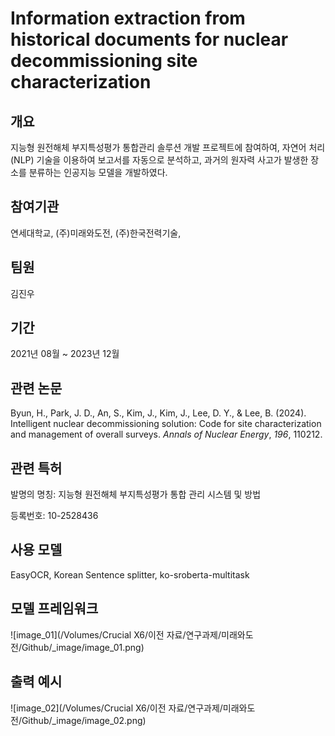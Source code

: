 # Information extraction from historical documents for nuclear decommissioning site characterization

## 개요

지능형 원전해체 부지특성평가 통합관리 솔루션 개발 프로젝트에 참여하여, 자연어 처리(NLP) 기술을 이용하여 보고서를 자동으로 분석하고, 과거의 원자력 사고가 발생한 장소를 분류하는 인공지능 모델을 개발하였다.

## 참여기관

연세대학교, (주)미래와도전, (주)한국전력기술,

## 팀원

김진우

## 기간

2021년 08월 ~ 2023년 12월

## 관련 논문

Byun, H., Park, J. D., An, S., Kim, J., Kim, J., Lee, D. Y., & Lee, B. (2024). Intelligent nuclear decommissioning solution: Code for site characterization and management of overall surveys. *Annals of Nuclear Energy*, *196*, 110212.

## 관련 특허

발명의 명칭: 지능형 원전해체 부지특성평가 통합 관리 시스템 및 방법

등록번호: 10-2528436

## 사용 모델

EasyOCR, Korean Sentence splitter, ko-sroberta-multitask

## 모델 프레임워크

![image_01](/Volumes/Crucial X6/이전 자료/연구과제/미래와도전/Github/_image/image_01.png)

## 출력 예시

![image_02](/Volumes/Crucial X6/이전 자료/연구과제/미래와도전/Github/_image/image_02.png)